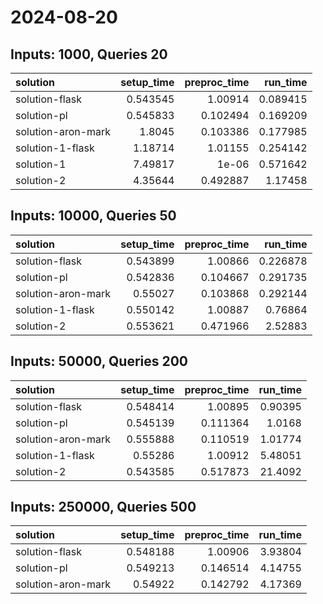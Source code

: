 # 2024-08-20

## Inputs: 1000, Queries 20

| solution           |   setup_time |   preproc_time |   run_time |
|:-------------------|-------------:|---------------:|-----------:|
| solution-flask     |     0.543545 |       1.00914  |   0.089415 |
| solution-pl        |     0.545833 |       0.102494 |   0.169209 |
| solution-aron-mark |     1.8045   |       0.103386 |   0.177985 |
| solution-1-flask   |     1.18714  |       1.01155  |   0.254142 |
| solution-1         |     7.49817  |       1e-06    |   0.571642 |
| solution-2         |     4.35644  |       0.492887 |   1.17458  |

## Inputs: 10000, Queries 50

| solution           |   setup_time |   preproc_time |   run_time |
|:-------------------|-------------:|---------------:|-----------:|
| solution-flask     |     0.543899 |       1.00866  |   0.226878 |
| solution-pl        |     0.542836 |       0.104667 |   0.291735 |
| solution-aron-mark |     0.55027  |       0.103868 |   0.292144 |
| solution-1-flask   |     0.550142 |       1.00887  |   0.76864  |
| solution-2         |     0.553621 |       0.471966 |   2.52883  |

## Inputs: 50000, Queries 200

| solution           |   setup_time |   preproc_time |   run_time |
|:-------------------|-------------:|---------------:|-----------:|
| solution-flask     |     0.548414 |       1.00895  |    0.90395 |
| solution-pl        |     0.545139 |       0.111364 |    1.0168  |
| solution-aron-mark |     0.555888 |       0.110519 |    1.01774 |
| solution-1-flask   |     0.55286  |       1.00912  |    5.48051 |
| solution-2         |     0.543585 |       0.517873 |   21.4092  |

## Inputs: 250000, Queries 500

| solution           |   setup_time |   preproc_time |   run_time |
|:-------------------|-------------:|---------------:|-----------:|
| solution-flask     |     0.548188 |       1.00906  |    3.93804 |
| solution-pl        |     0.549213 |       0.146514 |    4.14755 |
| solution-aron-mark |     0.54922  |       0.142792 |    4.17369 |
